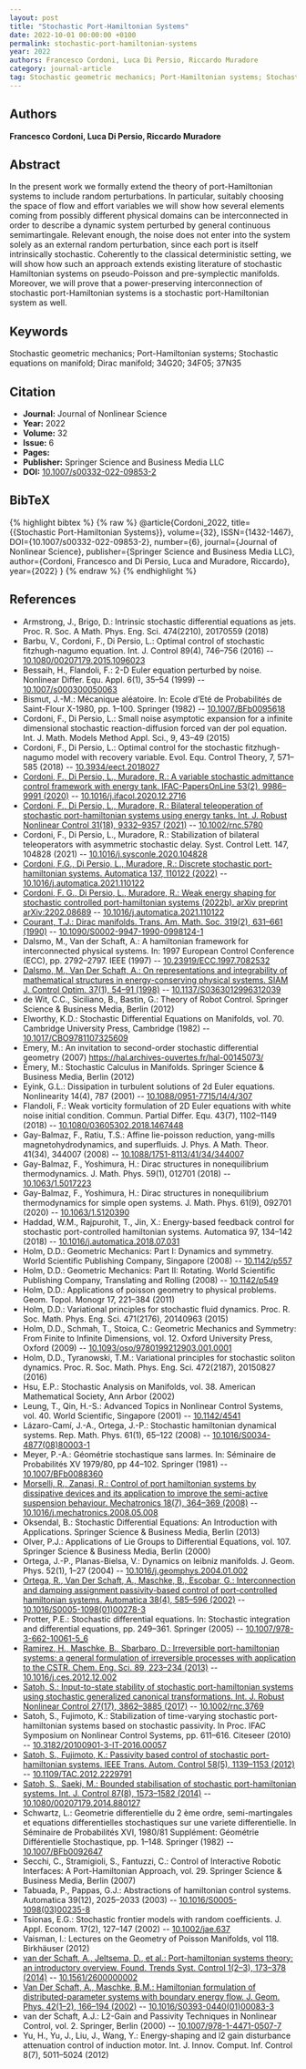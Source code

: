 ```yaml
---
layout: post
title: "Stochastic Port-Hamiltonian Systems"
date: 2022-10-01 00:00:00 +0100
permalink: stochastic-port-hamiltonian-systems
year: 2022
authors: Francesco Cordoni, Luca Di Persio, Riccardo Muradore
category: journal-article
tag: Stochastic geometric mechanics; Port-Hamiltonian systems; Stochastic equations on manifold; Dirac manifold; 34G20; 34F05; 37N35
---
```

 
## Authors
**Francesco Cordoni, Luca Di Persio, Riccardo Muradore**
 
## Abstract
In the present work we formally extend the theory of port-Hamiltonian systems to include random perturbations. In particular, suitably choosing the space of flow and effort variables we will show how several elements coming from possibly different physical domains can be interconnected in order to describe a dynamic system perturbed by general continuous semimartingale. Relevant enough, the noise does not enter into the system solely as an external random perturbation, since each port is itself intrinsically stochastic. Coherently to the classical deterministic setting, we will show how such an approach extends existing literature of stochastic Hamiltonian systems on pseudo-Poisson and pre-symplectic manifolds. Moreover, we will prove that a power-preserving interconnection of stochastic port-Hamiltonian systems is a stochastic port-Hamiltonian system as well.
 
## Keywords
Stochastic geometric mechanics; Port-Hamiltonian systems; Stochastic equations on manifold; Dirac manifold; 34G20; 34F05; 37N35
 
## Citation
- **Journal:** Journal of Nonlinear Science
- **Year:** 2022
- **Volume:** 32
- **Issue:** 6
- **Pages:** 
- **Publisher:** Springer Science and Business Media LLC
- **DOI:** [10.1007/s00332-022-09853-2](https://doi.org/10.1007/s00332-022-09853-2)
 
## BibTeX
{% highlight bibtex %}
{% raw %}
@article{Cordoni_2022,
  title={{Stochastic Port-Hamiltonian Systems}},
  volume={32},
  ISSN={1432-1467},
  DOI={10.1007/s00332-022-09853-2},
  number={6},
  journal={Journal of Nonlinear Science},
  publisher={Springer Science and Business Media LLC},
  author={Cordoni, Francesco and Di Persio, Luca and Muradore, Riccardo},
  year={2022}
}
{% endraw %}
{% endhighlight %}
 
## References
- Armstrong, J., Brigo, D.: Intrinsic stochastic differential equations as jets. Proc. R. Soc. A Math. Phys. Eng. Sci. 474(2210), 20170559 (2018)
- Barbu, V., Cordoni, F., Di Persio, L.: Optimal control of stochastic fitzhugh-nagumo equation. Int. J. Control 89(4), 746–756 (2016) -- [10.1080/00207179.2015.1096023](https://doi.org/10.1080/00207179.2015.1096023)
- Bessaih, H., Flandoli, F.: 2-D Euler equation perturbed by noise. Nonlinear Differ. Equ. Appl. 6(1), 35–54 (1999) -- [10.1007/s000300050063](https://doi.org/10.1007/s000300050063)
- Bismut, J.-M.: Mécanique aléatoire. In: Ecole d’Eté de Probabilités de Saint-Flour X-1980, pp. 1–100. Springer (1982) -- [10.1007/BFb0095618](https://doi.org/10.1007/BFb0095618)
- Cordoni, F., Di Persio, L.: Small noise asymptotic expansion for a infinite dimensional stochastic reaction-diffusion forced van der pol equation. Int. J. Math. Models Method Appl. Sci., 9, 43–49 (2015)
- Cordoni, F., Di Persio, L.: Optimal control for the stochastic fitzhugh-nagumo model with recovery variable. Evol. Equ. Control Theory, 7, 571–585 (2018) -- [10.3934/eect.2018027](https://doi.org/10.3934/eect.2018027)
- [Cordoni, F., Di Persio, L., Muradore, R.: A variable stochastic admittance control framework with energy tank. IFAC-PapersOnLine 53(2), 9986–9991 (2020)](a-variable-stochastic-admittance-control-framework-with-energy-tank) -- [10.1016/j.ifacol.2020.12.2716](https://doi.org/10.1016/j.ifacol.2020.12.2716)
- [Cordoni, F., Di Persio, L., Muradore, R.: Bilateral teleoperation of stochastic port-hamiltonian systems using energy tanks. Int. J. Robust Nonlinear Control 31(18), 9332–9357 (2021)](bilateral-teleoperation-of-stochastic-port-hamiltonian-systems-using-energy-tanks) -- [10.1002/rnc.5780](https://doi.org/10.1002/rnc.5780)
- Cordoni, F., Di Persio, L., Muradore, R.: Stabilization of bilateral teleoperators with asymmetric stochastic delay. Syst. Control Lett. 147, 104828 (2021) -- [10.1016/j.sysconle.2020.104828](https://doi.org/10.1016/j.sysconle.2020.104828)
- [Cordoni, F.G., Di Persio, L., Muradore, R.: Discrete stochastic port-hamiltonian systems. Automatica 137, 110122 (2022)](discrete-stochastic-port-hamiltonian-systems) -- [10.1016/j.automatica.2021.110122](https://doi.org/10.1016/j.automatica.2021.110122)
- [Cordoni, F. G., Di Persio, L., Muradore, R.: Weak energy shaping for stochastic controlled port-hamiltonian systems (2022b). arXiv preprint arXiv:2202.08689](discrete-stochastic-port-hamiltonian-systems) -- [10.1016/j.automatica.2021.110122](https://doi.org/10.1016/j.automatica.2021.110122)
- [Courant, T.J.: Dirac manifolds. Trans. Am. Math. Soc. 319(2), 631–661 (1990)](dirac-manifolds) -- [10.1090/S0002-9947-1990-0998124-1](https://doi.org/10.1090/S0002-9947-1990-0998124-1)
- Dalsmo, M., Van der Schaft, A.: A hamiltonian framework for interconnected physical systems. In: 1997 European Control Conference (ECC), pp. 2792–2797. IEEE (1997) -- [10.23919/ECC.1997.7082532](https://doi.org/10.23919/ECC.1997.7082532)
- [Dalsmo, M., Van Der Schaft, A.: On representations and integrability of mathematical structures in energy-conserving physical systems. SIAM J. Control Optim. 37(1), 54–91 (1998)](on-representations-and-integrability-of-mathematical-structures-in-energy-conserving-physical-systems) -- [10.1137/S0363012996312039](https://doi.org/10.1137/S0363012996312039)
- de Wit, C.C., Siciliano, B., Bastin, G.: Theory of Robot Control. Springer Science & Business Media, Berlin (2012)
- Elworthy, K.D.: Stochastic Differential Equations on Manifolds, vol. 70. Cambridge University Press, Cambridge (1982) -- [10.1017/CBO9781107325609](https://doi.org/10.1017/CBO9781107325609)
- Emery, M.: An invitation to second-order stochastic differential geometry (2007) https://hal.archives-ouvertes.fr/hal-00145073/
- Émery, M.: Stochastic Calculus in Manifolds. Springer Science & Business Media, Berlin (2012)
- Eyink, G.L.: Dissipation in turbulent solutions of 2d Euler equations. Nonlinearity 14(4), 787 (2001) -- [10.1088/0951-7715/14/4/307](https://doi.org/10.1088/0951-7715/14/4/307)
- Flandoli, F.: Weak vorticity formulation of 2D Euler equations with white noise initial condition. Commun. Partial Differ. Equ. 43(7), 1102–1149 (2018) -- [10.1080/03605302.2018.1467448](https://doi.org/10.1080/03605302.2018.1467448)
- Gay-Balmaz, F., Ratiu, T.S.: Affine lie-poisson reduction, yang-mills magnetohydrodynamics, and superfluids. J. Phys. A Math. Theor. 41(34), 344007 (2008) -- [10.1088/1751-8113/41/34/344007](https://doi.org/10.1088/1751-8113/41/34/344007)
- Gay-Balmaz, F., Yoshimura, H.: Dirac structures in nonequilibrium thermodynamics. J. Math. Phys. 59(1), 012701 (2018) -- [10.1063/1.5017223](https://doi.org/10.1063/1.5017223)
- Gay-Balmaz, F., Yoshimura, H.: Dirac structures in nonequilibrium thermodynamics for simple open systems. J. Math. Phys. 61(9), 092701 (2020) -- [10.1063/1.5120390](https://doi.org/10.1063/1.5120390)
- Haddad, W.M., Rajpurohit, T., Jin, X.: Energy-based feedback control for stochastic port-controlled hamiltonian systems. Automatica 97, 134–142 (2018) -- [10.1016/j.automatica.2018.07.031](https://doi.org/10.1016/j.automatica.2018.07.031)
- Holm, D.D.: Geometric Mechanics: Part I: Dynamics and symmetry. World Scientific Publishing Company, Singapore (2008) -- [10.1142/p557](https://doi.org/10.1142/p557)
- Holm, D.D.: Geometric Mechanics: Part II: Rotating. World Scientific Publishing Company, Translating and Rolling (2008) -- [10.1142/p549](https://doi.org/10.1142/p549)
- Holm, D.D.: Applications of poisson geometry to physical problems. Geom. Topol. Monogr 17, 221–384 (2011)
- Holm, D.D.: Variational principles for stochastic fluid dynamics. Proc. R. Soc. Math. Phys. Eng. Sci. 471(2176), 20140963 (2015)
- Holm, D.D., Schmah, T., Stoica, C.: Geometric Mechanics and Symmetry: From Finite to Infinite Dimensions, vol. 12. Oxford University Press, Oxford (2009) -- [10.1093/oso/9780199212903.001.0001](https://doi.org/10.1093/oso/9780199212903.001.0001)
- Holm, D.D., Tyranowski, T.M.: Variational principles for stochastic soliton dynamics. Proc. R. Soc. Math. Phys. Eng. Sci. 472(2187), 20150827 (2016)
- Hsu, E.P.: Stochastic Analysis on Manifolds, vol. 38. American Mathematical Society, Ann Arbor (2002)
- Leung, T., Qin, H.-S.: Advanced Topics in Nonlinear Control Systems, vol. 40. World Scientific, Singapore (2001) -- [10.1142/4541](https://doi.org/10.1142/4541)
- Lázaro-Camí, J.-A., Ortega, J.-P.: Stochastic hamiltonian dynamical systems. Rep. Math. Phys. 61(1), 65–122 (2008) -- [10.1016/S0034-4877(08)80003-1](https://doi.org/10.1016/S0034-4877(08)80003-1)
- Meyer, P.-A.: Géométrie stochastique sans larmes. In: Séminaire de Probabilités XV 1979/80, pp 44–102. Springer (1981) -- [10.1007/BFb0088360](https://doi.org/10.1007/BFb0088360)
- [Morselli, R., Zanasi, R.: Control of port hamiltonian systems by dissipative devices and its application to improve the semi-active suspension behaviour. Mechatronics 18(7), 364–369 (2008)](control-of-port-hamiltonian-systems-by-dissipative-devices-and-its-application-to-improve-the-semi-active-suspension-behaviour) -- [10.1016/j.mechatronics.2008.05.008](https://doi.org/10.1016/j.mechatronics.2008.05.008)
- Oksendal, B.: Stochastic Differential Equations: An Introduction with Applications. Springer Science & Business Media, Berlin (2013)
- Olver, P.J.: Applications of Lie Groups to Differential Equations, vol. 107. Springer Science & Business Media, Berlin (2000)
- Ortega, J.-P., Planas-Bielsa, V.: Dynamics on leibniz manifolds. J. Geom. Phys. 52(1), 1–27 (2004) -- [10.1016/j.geomphys.2004.01.002](https://doi.org/10.1016/j.geomphys.2004.01.002)
- [Ortega, R., Van Der Schaft, A., Maschke, B., Escobar, G.: Interconnection and damping assignment passivity-based control of port-controlled hamiltonian systems. Automatica 38(4), 585–596 (2002)](interconnection-and-damping-assignment-passivity-based-control-of-port-controlled-hamiltonian-systems) -- [10.1016/S0005-1098(01)00278-3](https://doi.org/10.1016/S0005-1098(01)00278-3)
- Protter, P.E.: Stochastic differential equations. In: Stochastic integration and differential equations, pp. 249–361. Springer (2005) -- [10.1007/978-3-662-10061-5_6](https://doi.org/10.1007/978-3-662-10061-5_6)
- [Ramirez, H., Maschke, B., Sbarbaro, D.: Irreversible port-hamiltonian systems: a general formulation of irreversible processes with application to the CSTR. Chem. Eng. Sci. 89, 223–234 (2013)](irreversible-port-hamiltonian-systems-a-general-formulation-of-irreversible-processes-with-application-to-the-cstr) -- [10.1016/j.ces.2012.12.002](https://doi.org/10.1016/j.ces.2012.12.002)
- [Satoh, S.: Input-to-state stability of stochastic port-hamiltonian systems using stochastic generalized canonical transformations. Int. J. Robust Nonlinear Control 27(17), 3862–3885 (2017)](input-to-state-stability-of-stochastic-port-hamiltonian-systems-using-stochastic-generalized-canonical-transformations) -- [10.1002/rnc.3769](https://doi.org/10.1002/rnc.3769)
- Satoh, S., Fujimoto, K.: Stabilization of time-varying stochastic port-hamiltonian systems based on stochastic passivity. In Proc. IFAC Symposium on Nonlinear Control Systems, pp. 611–616. Citeseer (2010) -- [10.3182/20100901-3-IT-2016.00057](https://doi.org/10.3182/20100901-3-IT-2016.00057)
- [Satoh, S., Fujimoto, K.: Passivity based control of stochastic port-hamiltonian systems. IEEE Trans. Autom. Control 58(5), 1139–1153 (2012)](passivity-based-control-of-stochastic-port-hamiltonian-systems) -- [10.1109/TAC.2012.2229791](https://doi.org/10.1109/TAC.2012.2229791)
- [Satoh, S., Saeki, M.: Bounded stabilisation of stochastic port-hamiltonian systems. Int. J. Control 87(8), 1573–1582 (2014)](bounded-stabilisation-of-stochastic-port-hamiltonian-systems) -- [10.1080/00207179.2014.880127](https://doi.org/10.1080/00207179.2014.880127)
- Schwartz, L.: Geometrie differentielle du 2 ème ordre, semi-martingales et equations differentielles stochastiques sur une variete differentielle. In Séminaire de Probabilités XVI, 1980/81 Supplément: Géométrie Différentielle Stochastique, pp. 1–148. Springer (1982) -- [10.1007/BFb0092647](https://doi.org/10.1007/BFb0092647)
- Secchi, C., Stramigioli, S., Fantuzzi, C.: Control of Interactive Robotic Interfaces: A Port-Hamiltonian Approach, vol. 29. Springer Science & Business Media, Berlin (2007)
- Tabuada, P., Pappas, G.J.: Abstractions of hamiltonian control systems. Automatica 39(12), 2025–2033 (2003) -- [10.1016/S0005-1098(03)00235-8](https://doi.org/10.1016/S0005-1098(03)00235-8)
- Tsionas, E.G.: Stochastic frontier models with random coefficients. J. Appl. Econom. 17(2), 127–147 (2002) -- [10.1002/jae.637](https://doi.org/10.1002/jae.637)
- Vaisman, I.: Lectures on the Geometry of Poisson Manifolds, vol 118. Birkhäuser (2012)
- [van der Schaft, A., Jeltsema, D., et al.: Port-hamiltonian systems theory: an introductory overview. Found. Trends Syst. Control 1(2–3), 173–378 (2014)](port-hamiltonian-systems-theory-an-introductory-overview-journal) -- [10.1561/2600000002](https://doi.org/10.1561/2600000002)
- [Van Der Schaft, A., Maschke, B.M.: Hamiltonian formulation of distributed-parameter systems with boundary energy flow. J. Geom. Phys. 42(1–2), 166–194 (2002)](hamiltonian-formulation-of-distributed-parameter-systems-with-boundary-energy-flow) -- [10.1016/S0393-0440(01)00083-3](https://doi.org/10.1016/S0393-0440(01)00083-3)
- van der Schaft, A.J.: L2-Gain and Passivity Techniques in Nonlinear Control, vol. 2. Springer, Berlin (2000) -- [10.1007/978-1-4471-0507-7](https://doi.org/10.1007/978-1-4471-0507-7)
- Yu, H., Yu, J., Liu, J., Wang, Y.: Energy-shaping and l2 gain disturbance attenuation control of induction motor. Int. J. Innov. Comput. Inf. Control 8(7), 5011–5024 (2012)

